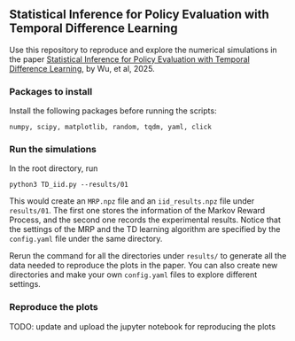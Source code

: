 ## Statistical Inference for Policy Evaluation with Temporal Difference Learning

Use this repository to reproduce and explore the numerical simulations in the paper [Statistical Inference for Policy Evaluation with Temporal Difference Learning](https://arxiv.org/pdf/2410.16106), by Wu, et al, 2025.

### Packages to install

Install the following packages before running the scripts:

```
numpy, scipy, matplotlib, random, tqdm, yaml, click
```

### Run the simulations

In the root directory, run

```
python3 TD_iid.py --results/01
```

This would create an `MRP.npz` file and an `iid_results.npz` file under `results/01`. The first one stores the information of the Markov Reward Process, and the second one records the experimental results. Notice that the settings of the MRP and the TD learning algorithm are specified by the `config.yaml` file under the same directory. 

Rerun the command for all the directories under `results/` to generate all the data needed to reproduce the plots in the paper. You can also create new directories and make your own `config.yaml` files to explore different settings.

### Reproduce the plots

TODO: update and upload the jupyter notebook for reproducing the plots

